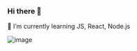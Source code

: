 ### Hi there 👋
🌱 I’m currently learning JS, React, Node.js

<!--
**AleksandrNebesnyi/AleksandrNebesnyi** is a ✨ _special_ ✨ repository because its `README.md` (this file) appears on your GitHub profile.

Here are some ideas to get you started:

- 🔭 I’m currently working on ...
- 🌱 I’m currently learning ...
- 👯 I’m looking to collaborate on ...
- 🤔 I’m looking for help with ...
- 💬 Ask me about ...
- 📫 How to reach me: ...
- 😄 Pronouns: ...
- ⚡ Fun fact: ...
-->
<!-- telescope I’m currently working on my pet-projects -->
<!-- seedling I’m currently learning JS, React, Node.js -->
<!-- dancers I want to cooperate with an initiative team. Or ready to join an opensourse project. -->
<!-- thinking I’m looking for help with new technologies for me. -->
<!-- speech_balloon Ask me about anything. And if I can help you, I do it. -->

![image](https://user-images.githubusercontent.com/82997944/142197594-abe7c0ab-f76f-406c-aa5b-8bffada1201f.png)
